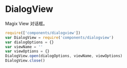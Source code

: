 # DialogView

Magix View 对话框。

```js
require(['components/dialogview'])
var DialogView = require('components/dialogview')
var dialogOptions = {}
var viewName = ''
var viewOptions = {}
DialogView.open(dialogOptions, viewName, viewOptions)
DialogView.close()
```

<script type="text/javascript">
    require(['magix'], function(Magix) {
        window.Magix = Magix
        Magix.start({
            error: function(e) {
                console && console.error(e.stack) // 将错误抛出来
            },
            iniFile: '' // 配置在 ini.js 里
        });
    });
</script>